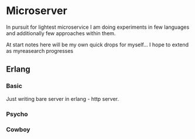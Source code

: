 # Microserver

In pursuit for lightest microservice I am doing experiments in few languages and additionally few approaches within them.

At start notes here will be my own quick drops for myself... I hope to extend as myreasearch progresses

## Erlang

### Basic

Just writing bare server in erlang - http server.

### Psycho

### Cowboy
